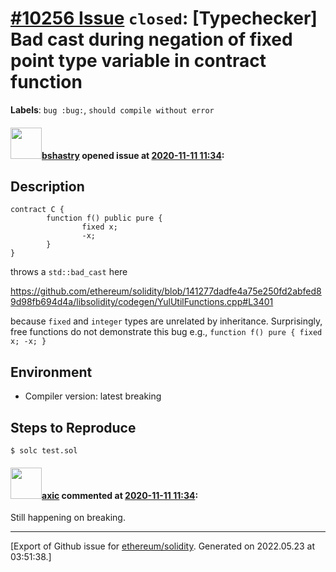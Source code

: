 # [\#10256 Issue](https://github.com/ethereum/solidity/issues/10256) `closed`: [Typechecker] Bad cast during negation of fixed point type variable in contract function
**Labels**: `bug :bug:`, `should compile without error`


#### <img src="https://avatars.githubusercontent.com/u/2388185?v=4" width="50">[bshastry](https://github.com/bshastry) opened issue at [2020-11-11 11:34](https://github.com/ethereum/solidity/issues/10256):

## Description

```
contract C {
        function f() public pure {
                fixed x;
                -x;
        }
}
```

throws a `std::bad_cast` here

https://github.com/ethereum/solidity/blob/141277dadfe4a75e250fd2abfed89d98fb694d4a/libsolidity/codegen/YulUtilFunctions.cpp#L3401

because `fixed` and `integer` types are unrelated by inheritance. Surprisingly, free functions do not demonstrate this bug e.g., `function f() pure { fixed x; -x; }`

## Environment

- Compiler version: latest breaking

## Steps to Reproduce

```
$ solc test.sol
```

#### <img src="https://avatars.githubusercontent.com/u/20340?v=4" width="50">[axic](https://github.com/axic) commented at [2020-11-11 11:34](https://github.com/ethereum/solidity/issues/10256#issuecomment-743486019):

Still happening on breaking.


-------------------------------------------------------------------------------



[Export of Github issue for [ethereum/solidity](https://github.com/ethereum/solidity). Generated on 2022.05.23 at 03:51:38.]
